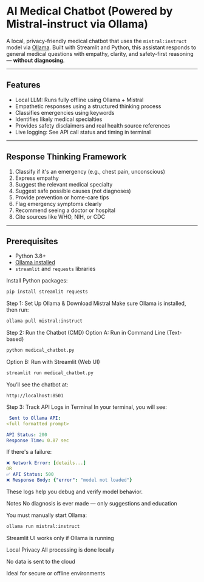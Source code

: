 # AI Medical Chatbot (Powered by Mistral-instruct via Ollama)

A local, privacy-friendly medical chatbot that uses the `mistral:instruct` model via [Ollama](https://ollama.com). Built with Streamlit and Python, this assistant responds to general medical questions with empathy, clarity, and safety-first reasoning — **without diagnosing**.

---

## Features

- Local LLM: Runs fully offline using Ollama + Mistral
- Empathetic responses using a structured thinking process
- Classifies emergencies using keywords
- Identifies likely medical specialties
- Provides safety disclaimers and real health source references
- Live logging: See API call status and timing in terminal

---

## Response Thinking Framework

1. Classify if it's an emergency (e.g., chest pain, unconscious)
2. Express empathy
3. Suggest the relevant medical specialty
4. Suggest safe possible causes (not diagnoses)
5. Provide prevention or home-care tips
6. Flag emergency symptoms clearly
7. Recommend seeing a doctor or hospital
8. Cite sources like WHO, NIH, or CDC

---

## Prerequisites

- Python 3.8+
- [Ollama installed](https://ollama.com/download)
- `streamlit` and `requests` libraries

Install Python packages:
```bash
pip install streamlit requests
```

 Step 1: Set Up Ollama & Download Mistral
Make sure Ollama is installed, then run:

```bash
ollama pull mistral:instruct
```

 Step 2: Run the Chatbot (CMD)
 Option A: Run in Command Line (Text-based)
```bash
python medical_chatbot.py
```
 Option B: Run with Streamlit (Web UI)
```bash
streamlit run medical_chatbot.py
```
You’ll see the chatbot at:
```arduino
http://localhost:8501
```
 Step 3: Track API Logs in Terminal
In your terminal, you will see:

```yaml
 Sent to Ollama API:
<full formatted prompt>

API Status: 200
Response Time: 0.87 sec
```
If there's a failure:

```yaml
❌ Network Error: [details...]
OR
✅ API Status: 500
❌ Response Body: {"error": "model not loaded"}
```
These logs help you debug and verify model behavior.

 Notes
No diagnosis is ever made — only suggestions and education

You must manually start Ollama:

```bash
ollama run mistral:instruct
```
Streamlit UI works only if Ollama is running

Local Privacy
All processing is done locally

No data is sent to the cloud

Ideal for secure or offline environments




